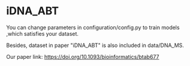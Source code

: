 # iDNA_ABT

You can change parameters in configuration/config.py to train models ,which satisfies your dataset.

Besides, dataset in paper "iDNA_ABT" is also included in data/DNA_MS.

Our paper link: https://doi.org/10.1093/bioinformatics/btab677

